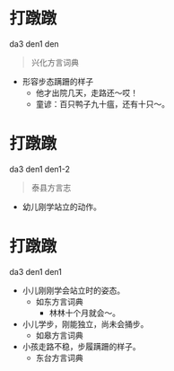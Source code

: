# 打蹾蹾
da3 den1 den
> 兴化方言词典
- 形容步态蹒跚的样子
  - 他才出院几天，走路还～哎！
  - 童谚：百只鸭子九十瘟，还有十只～。

# 打蹾蹾
da3 den1 den1-2
> 泰县方言志
- 幼儿刚学站立的动作。

# 打蹾蹾
da3 den1 den1
+ 小儿刚刚学会站立时的姿态。
  * 如东方言词典
    - 林林十个月就会～。
+ 小儿学步，刚能独立，尚未会捅步。
  * 如皋方言词典
+ 小孩走路不稳，步履蹒跚的样子。
  * 东台方言词典
